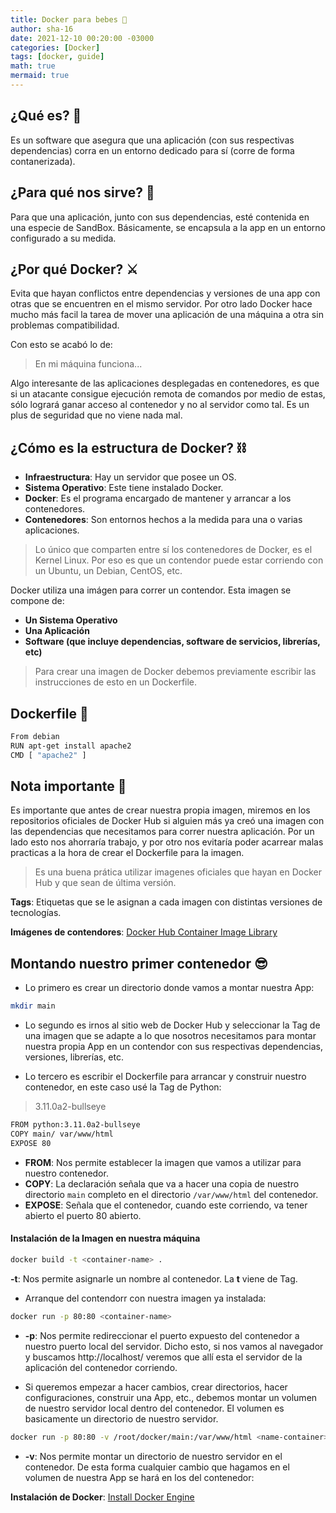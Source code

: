 ```yaml
---
title: Docker para bebes 👻
author: sha-16
date: 2021-12-10 00:20:00 -03000 
categories: [Docker]
tags: [docker, guide]
math: true
mermaid: true
---
```


## ¿Qué es? 🎈

Es un software que asegura que una aplicación (con sus respectivas dependencias) corra en un entorno dedicado para sí (corre de forma contanerizada).



## ¿Para qué nos sirve? 🧨

Para que una aplicación, junto con sus dependencias, esté contenida en una especie de SandBox. Básicamente, se encapsula a la app en un entorno configurado a su medida.  



## ¿Por qué Docker? ⚔

Evita que hayan conflictos entre dependencias y versiones de una app con otras que se encuentren en el mismo servidor. Por otro lado Docker hace mucho más facil la tarea de mover una aplicación de una máquina a otra sin problemas compatibilidad.

Con esto se acabó lo de: 
> En mi máquina funciona...

Algo interesante de las aplicaciones desplegadas en contenedores, es que si un atacante consigue ejecución remota de comandos por medio de estas, sólo logrará ganar acceso al contenedor y no al servidor como tal. Es un plus de seguridad que no viene nada mal.



## ¿Cómo es la estructura de Docker? ⛓

* **Infraestructura**: Hay un servidor que posee un OS. 
* **Sistema Operativo**: Este tiene instalado Docker.
* **Docker**: Es el programa encargado de mantener y arrancar a los contenedores.
* **Contenedores**: Son entornos hechos a la medida para una o varias aplicaciones.

> Lo único que comparten entre sí los contenedores de Docker, es el Kernel Linux. Por eso es que un contendor puede estar corriendo con un Ubuntu, un Debian, CentOS, etc.  

Docker utiliza una imágen para correr un contendor. Esta imagen se compone de: 

* **Un Sistema Operativo**
* **Una Aplicación**
* **Software (que incluye dependencias, software de servicios, librerías, etc)**

> Para crear una imagen de Docker debemos previamente escribir las instrucciones de esto en un Dockerfile. 



## Dockerfile 📄

```bash
From debian
RUN apt-get install apache2 
CMD [ "apache2" ]
``` 

## Nota importante 📌

Es importante que antes de crear nuestra propia imagen, miremos en los repositorios oficiales de Docker Hub si alguien más ya creó una imagen con las dependencias que necesitamos para correr nuestra aplicación. 
Por un lado esto nos ahorraría trabajo, y por otro nos evitaría poder acarrear malas practicas a la hora de crear el Dockerfile para la imagen. 

> Es una buena prática utilizar imagenes oficiales que hayan en Docker Hub y que sean de última versión.

**Tags**: Etiquetas que se le asignan a cada imagen con distintas versiones de tecnologías. 

**Imágenes de contendores**: [Docker Hub Container Image Library](https://hub.docker.com/)



## Montando nuestro primer contenedor 😎

* Lo primero es crear un directorio donde vamos a montar nuestra App:

```bash
mkdir main
```

* Lo segundo es irnos al sitio web de Docker Hub y seleccionar la Tag de una imagen que se adapte a lo que nosotros necesitamos para montar nuestra propia App en un contendor con sus respectivas dependencias, versiones, librerías, etc. 

* Lo tercero es escribir el Dockerfile para arrancar y construir nuestro contenedor, en este caso usé la Tag de Python:
> 3.11.0a2-bullseye

```bash
FROM python:3.11.0a2-bullseye
COPY main/ var/www/html
EXPOSE 80
``` 
* **FROM**: Nos permite establecer la imagen que vamos a utilizar para nuestro contenedor.
* **COPY**: La declaración señala que va a hacer una copia de nuestro directorio ```main``` completo en el directorio ```/var/www/html``` del contenedor.
* **EXPOSE**: Señala que el contenedor, cuando este corriendo, va tener abierto el puerto 80 abierto. 

#### Instalación de la Imagen en nuestra máquina

```bash 
docker build -t <container-name> .
```
**-t**: Nos permite asignarle un nombre al contenedor. La **t** viene de Tag.

* Arranque del contendorr con nuestra imagen ya instalada:
```bash
docker run -p 80:80 <container-name>
```

* **-p**: Nos permite redireccionar el puerto expuesto del contenedor a nuestro puerto local del servidor. Dicho esto, si nos vamos al navegador y buscamos http://localhost/ veremos que allí esta el servidor de la aplicación del contenedor corriendo. 

* Si queremos empezar a hacer cambios, crear directorios, hacer configuraciones, construir una App, etc., debemos montar un volumen de nuestro servidor local dentro del contenedor. El volumen es basicamente un directorio de nuestro servidor. 

```bash
docker run -p 80:80 -v /root/docker/main:/var/www/html <name-container>
```

* **-v**: Nos permite montar un directorio de nuestro servidor en el contenedor. De esta forma cualquier cambio que hagamos en el volumen de nuestra App se hará en los del contenedor:

 


**Instalación de Docker**: [Install Docker Engine](https://docs.docker.com/engine/install/) 
